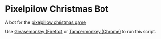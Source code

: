 # Pixelpilow Christmas Bot

A bot for the [pixelpillow christmas game](https://kerst.pixelpillow.nl/)

Use [Greasemonkey (Firefox)](https://addons.mozilla.org/nl/firefox/addon/greasemonkey/) or [Tampermonkey (Chrome)](https://chrome.google.com/webstore/detail/tampermonkey/dhdgffkkebhmkfjojejmpbldmpobfkfo) to run this script.